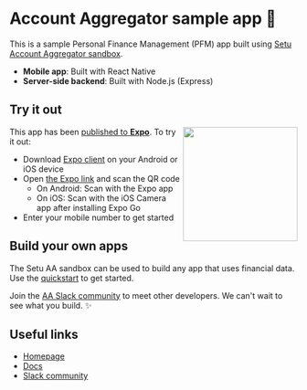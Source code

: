 # Account Aggregator sample app 📱

This is a sample Personal Finance Management (PFM) app built using [Setu Account Aggregator sandbox](https://setu.co/data/account-aggregator).

- **Mobile app**: Built with React Native
- **Server-side backend**: Built with Node.js (Express)

## Try it out

<img width="200" src="https://user-images.githubusercontent.com/284612/129541889-56fd9069-b3a4-4bfe-8b93-a3b667e810b0.png" align="right" />

This app has been [published to **Expo**](https://expo.dev/@aditya67/account-aggregator-pfm). To try it out:

- Download [Expo client](https://expo.dev/client) on your Android or iOS device
- Open [the Expo link](https://expo.dev/@aditya67/account-aggregator-pfm) and scan the QR code
    - On Android: Scan with the Expo app
    - On iOS: Scan with the iOS Camera app after installing Expo Go
- Enter your mobile number to get started



## Build your own apps

The Setu AA sandbox can be used to build any app that uses financial data. Use the [quickstart](https://docs.setu.co/data/account-aggregator/quickstart) to get started.

Join the [AA Slack community](https://join.slack.com/t/setuaccountaggregator/shared_invite/zt-tt9nd4rn-rn7lWSSe8ABPkSh~G0mc_g) to meet other developers. We can't wait to see what you build. ✨

## Useful links

* [Homepage](https://setu.co/data/account-aggregator)
* [Docs](https://docs.setu.co/data/account-aggregator/overview)
* [Slack community](https://join.slack.com/t/setuaccountaggregator/shared_invite/zt-tt9nd4rn-rn7lWSSe8ABPkSh~G0mc_g)
